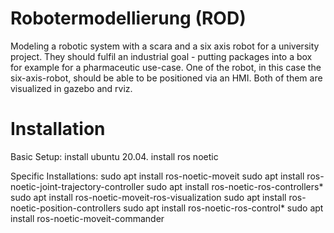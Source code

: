 # Robotermodellierung (ROD)
Modeling a robotic system with a scara and a six axis robot for a university project.
They should fulfil an industrial goal - putting packages into a box for example for a pharmaceutic use-case.
One of the robot, in this case the six-axis-robot, should be able to be positioned via an HMI.
Both of them are visualized in gazebo and rviz.

# Installation
Basic Setup:
install ubuntu 20.04.
install ros noetic

Specific Installations:
sudo apt install ros-noetic-moveit
sudo apt install ros-noetic-joint-trajectory-controller
sudo apt install ros-noetic-ros-controllers*
sudo apt install ros-noetic-moveit-ros-visualization
sudo apt install ros-noetic-position-controllers
sudo apt install ros-noetic-ros-control*
sudo apt install ros-noetic-moveit-commander

